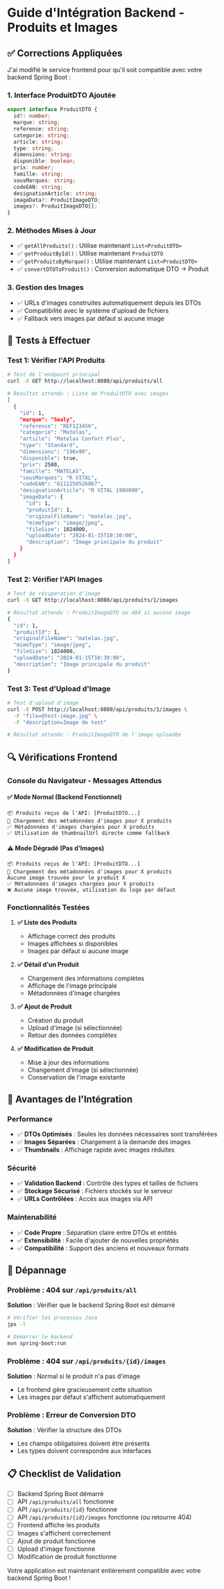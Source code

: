 # Guide d'Intégration Backend - Produits et Images

## ✅ Corrections Appliquées

J'ai modifié le service frontend pour qu'il soit compatible avec votre backend Spring Boot :

### 1. **Interface ProduitDTO Ajoutée**
```typescript
export interface ProduitDTO {
  id?: number;
  marque: string;
  reference: string;
  categorie: string;
  article: string;
  type: string;
  dimensions: string;
  disponible: boolean;
  prix: number;
  famille: string;
  sousMarques: string;
  codeEAN: string;
  designationArticle: string;
  imageData?: ProduitImageDTO;
  images?: ProduitImageDTO[];
}
```

### 2. **Méthodes Mises à Jour**
- ✅ `getAllProduits()` : Utilise maintenant `List<ProduitDTO>`
- ✅ `getProduitById()` : Utilise maintenant `ProduitDTO`
- ✅ `getProduitsByMarque()` : Utilise maintenant `List<ProduitDTO>`
- ✅ `convertDTOToProduit()` : Conversion automatique DTO → Produit

### 3. **Gestion des Images**
- ✅ URLs d'images construites automatiquement depuis les DTOs
- ✅ Compatibilité avec le système d'upload de fichiers
- ✅ Fallback vers images par défaut si aucune image

## 🧪 Tests à Effectuer

### Test 1: Vérifier l'API Produits
```bash
# Test de l'endpoint principal
curl -X GET http://localhost:8080/api/produits/all

# Résultat attendu : Liste de ProduitDTO avec images
[
  {
    "id": 1,
    "marque": "Sealy",
    "reference": "REF123456",
    "categorie": "Matelas",
    "article": "Matelas Confort Plus",
    "type": "Standard",
    "dimensions": "190x90",
    "disponible": true,
    "prix": 2500,
    "famille": "MATELAS",
    "sousMarques": "R VITAL",
    "codeEAN": "6111250526067",
    "designationArticle": "R VITAL 190X090",
    "imageData": {
      "id": 1,
      "produitId": 1,
      "originalFileName": "matelas.jpg",
      "mimeType": "image/jpeg",
      "fileSize": 1024000,
      "uploadDate": "2024-01-15T10:30:00",
      "description": "Image principale du produit"
    }
  }
]
```

### Test 2: Vérifier l'API Images
```bash
# Test de récupération d'image
curl -X GET http://localhost:8080/api/produits/1/images

# Résultat attendu : ProduitImageDTO ou 404 si aucune image
{
  "id": 1,
  "produitId": 1,
  "originalFileName": "matelas.jpg",
  "mimeType": "image/jpeg",
  "fileSize": 1024000,
  "uploadDate": "2024-01-15T10:30:00",
  "description": "Image principale du produit"
}
```

### Test 3: Test d'Upload d'Image
```bash
# Test d'upload d'image
curl -X POST http://localhost:8080/api/produits/1/images \
  -F "file=@test-image.jpg" \
  -F "description=Image de test"

# Résultat attendu : ProduitImageDTO de l'image uploadée
```

## 🔍 Vérifications Frontend

### Console du Navigateur - Messages Attendus

#### ✅ **Mode Normal (Backend Fonctionnel)**
```
📦 Produits reçus de l'API: [ProduitDTO...]
🔄 Chargement des métadonnées d'images pour X produits
✅ Métadonnées d'images chargées pour X produits
✅ Utilisation de thumbnailUrl directe comme fallback
```

#### ⚠️ **Mode Dégradé (Pas d'Images)**
```
📦 Produits reçus de l'API: [ProduitDTO...]
🔄 Chargement des métadonnées d'images pour X produits
Aucune image trouvée pour le produit X
✅ Métadonnées d'images chargées pour X produits
❌ Aucune image trouvée, utilisation du logo par défaut
```

### Fonctionnalités Testées

1. **✅ Liste des Produits**
   - Affichage correct des produits
   - Images affichées si disponibles
   - Images par défaut si aucune image

2. **✅ Détail d'un Produit**
   - Chargement des informations complètes
   - Affichage de l'image principale
   - Métadonnées d'image chargées

3. **✅ Ajout de Produit**
   - Création du produit
   - Upload d'image (si sélectionnée)
   - Retour des données complètes

4. **✅ Modification de Produit**
   - Mise à jour des informations
   - Changement d'image (si sélectionnée)
   - Conservation de l'image existante

## 🚀 Avantages de l'Intégration

### Performance
- ✅ **DTOs Optimisés** : Seules les données nécessaires sont transférées
- ✅ **Images Séparées** : Chargement à la demande des images
- ✅ **Thumbnails** : Affichage rapide avec images réduites

### Sécurité
- ✅ **Validation Backend** : Contrôle des types et tailles de fichiers
- ✅ **Stockage Sécurisé** : Fichiers stockés sur le serveur
- ✅ **URLs Contrôlées** : Accès aux images via API

### Maintenabilité
- ✅ **Code Propre** : Séparation claire entre DTOs et entités
- ✅ **Extensibilité** : Facile d'ajouter de nouvelles propriétés
- ✅ **Compatibilité** : Support des anciens et nouveaux formats

## 🔧 Dépannage

### Problème : 404 sur `/api/produits/all`
**Solution** : Vérifier que le backend Spring Boot est démarré
```bash
# Vérifier les processus Java
jps -l

# Démarrer le backend
mvn spring-boot:run
```

### Problème : 404 sur `/api/produits/{id}/images`
**Solution** : Normal si le produit n'a pas d'image
- Le frontend gère gracieusement cette situation
- Les images par défaut s'affichent automatiquement

### Problème : Erreur de Conversion DTO
**Solution** : Vérifier la structure des DTOs
- Les champs obligatoires doivent être présents
- Les types doivent correspondre aux interfaces

## 📋 Checklist de Validation

- [ ] Backend Spring Boot démarré
- [ ] API `/api/produits/all` fonctionne
- [ ] API `/api/produits/{id}` fonctionne
- [ ] API `/api/produits/{id}/images` fonctionne (ou retourne 404)
- [ ] Frontend affiche les produits
- [ ] Images s'affichent correctement
- [ ] Ajout de produit fonctionne
- [ ] Upload d'image fonctionne
- [ ] Modification de produit fonctionne

Votre application est maintenant entièrement compatible avec votre backend Spring Boot !
